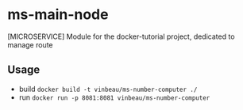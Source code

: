 # ms-main-node

[MICROSERVICE] Module for the docker-tutorial project, dedicated to manage route

## Usage

- build `docker build -t vinbeau/ms-number-computer ./`
- run `docker run -p 8081:8081 vinbeau/ms-number-computer`
